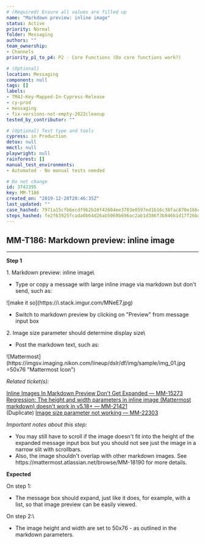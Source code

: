 ```yaml
---
# (Required) Ensure all values are filled up
name: "Markdown preview: inline image"
status: Active
priority: Normal
folder: Messaging
authors: ""
team_ownership:
- Channels
priority_p1_to_p4: P2 - Core Functions (Do core functions work?)

# (Optional)
location: Messaging
component: null
tags: []
labels:
- TM4J-Key-Mapped-In-Cypress-Release
- cy-prod
- messaging
- fix-versions-not-empty-2022cleanup
tested_by_contributor: ""

# (Optional) Test type and tools
cypress: in Production
detox: null
mmctl: null
playwright: null
rainforest: []
manual_test_environments:
- Automated - No manual tests needed

# Do not change
id: 3742395
key: MM-T186
created_on: "2019-12-20T20:46:35Z"
last_updated: ""
case_hashed: 7971a15cfb6ecdf9b2b10f42604ee3703e0597ed1b16c38fac870e166c39d9c60a7e90a5e909660f150fe3c49c0c99f2
steps_hashed: fe2f63925fcada0b64d26ab5069b696ac2ab1d386f3b846b1d17f26baaa209b65d6f00919711032c0c91b5c381859093
---
```


<!-- (Auto-generated) Based on frontmatter's "key" and "name" -->

## MM-T186: Markdown preview: inline image

---

**Step 1**

1\. Markdown preview: inline image\\

- Type or copy a message with large inline image via markdown but don't send, such as:

!\[make it so]\(https\://i.stack.imgur.com/MNeE7.jpg)

- Switch to markdown preview by clicking on "Preview" from message input box

2\. Image size parameter should determine display size\\

- Post the markdown text, such as:

!\[Mattermost]\(https\://imgsv.imaging.nikon.com/lineup/dslr/df/img/sample/img\_01.jpg =50x76 "Mattermost Icon")

_Related ticket(s):_

[Inline Images In Markdown Preview Don't Get Expanded — MM-15273](https://mattermost.atlassian.net/browse/MM-15273)\
[Regression: The height and width parameters in inline image (Mattermost markdown) doesn't work in v5.18+ — MM-21421](https://mattermost.atlassian.net/browse/MM-21421)\
(Duplicate) [Image size parameter not working — MM-22303](https://mattermost.atlassian.net/browse/MM-22303)

_Important notes about this step:_

- You may still have to scroll if the image doesn't fit into the height of the expanded message input box but you should not see just the image in a narrow slit with scrollbars.
- Also, the image shouldn't overlap with other markdown images. See https\://mattermost.atlassian.net/browse/MM-18190 for more details.

**Expected**

On step 1:

- The message box should expand, just like it does, for example, with a list, so that image preview can be easily viewed.

On step 2:\\

- The image height and width are set to 50x76 - as outlined in the markdown parameters.

